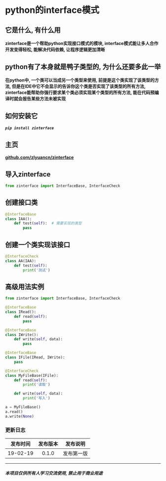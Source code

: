 # python的interface模式

## 它是什么, 有什么用
#### zinterface是一个帮助python实现接口模式的模块, interface模式能让多人合作开发变得轻松, 能解决代码依赖, 让程序逻辑更加清晰

## python有了本身就是鸭子类型的, 为什么还要多此一举
#### 在python中, 一个类可以当成另一个类型来使用, 前提是这个类实现了该类型的方法, 但是在IDE中它不会显示的告诉你这个类是否实现了该类型的所有方法, zinterface能帮助你强行要求某个类必须实现某个类型的所有方法, 能在代码预编译时就会报告某些方法未被实现

## 如何安装它
##### `pip install zinterface`

## 主页
#### [github.com/zlyuancn/zinterface](https://github.com/zlyuancn/zinterface "github")

## 导入zinterface
```python
from zinterface import InterfaceBase, InterfaceCheck
```

## 创建接口类
```python
@InterfaceBase
class IAA():
    def test(self):  # 需要实现的类型
        pass
```

## 创建一个类实现该接口
```python
@InterfaceCheck
class AA(IAA):
    def test(self):
        print('测试')
```

## 高级用法实例
```python
from zinterface import InterfaceBase, InterfaceCheck

@InterfaceBase
class IRead():
    def read(self):
        pass

@InterfaceBase
class IWrite():
    def write(self, data):
        pass

@InterfaceBase
class IFile(IRead, IWrite):
    pass

@InterfaceCheck
class MyFileBase(IFile):
    def read(self):
        print('读取')

    def write(self, data):
        print('写入')

a = MyFileBase()
a.read()
a.write(None)
```

### 更新日志
发布时间|发布版本|发布说明
--|:--:|---
19-02-19 | 0.1.0 | 发布第一版

- - -
##### 本项目仅供所有人学习交流使用, 禁止用于商业用途
